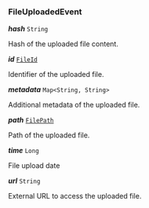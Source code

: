 

### FileUploadedEvent





  
<article>

***hash*** `String` 

Hash of the uploaded file content.

</article>
<article>

***id*** [`FileId`](/docs/file-models--page#fileid) 

Identifier of the uploaded file.

</article>
<article>

***metadata*** `Map<String, String>` 

Additional metadata of the uploaded file.

</article>
<article>

***path*** [`FilePath`](/docs/file-models--page#filepath) 

Path of the uploaded file.

</article>
<article>

***time*** `Long` 

File upload date

</article>
<article>

***url*** `String` 

External URL to access the uploaded file.

</article>

